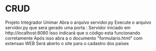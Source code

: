 # CRUD
Projeto Integrador Unimar
Abra o arquivo servidor.py
Execute o arquivo servidor.py que sera gerado uma porta : Servidor iniciado em http://localhost:8080
Isso indicará que o código esta funcionando corretamente
Após isso abra a o documento "formulario.html" com extensao WEB
Será aberto o site para o cadastro dos países
